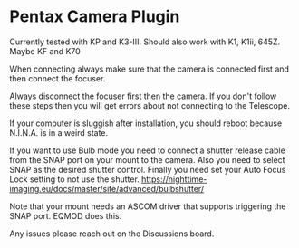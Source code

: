﻿# Pentax Camera Plugin

Currently tested with KP and K3-III. Should also work with K1, K1ii, 645Z.  Maybe KF and K70

When connecting always make sure that the camera is connected first and then connect the focuser.

Always disconnect the focuser first then the camera.  If you don't follow these steps then you will get errors about not connecting to the Telescope.

If your computer is sluggish after installation, you should reboot because N.I.N.A. is in a weird state.

If you want to use Bulb mode you need to connect a shutter release cable from the SNAP port on your mount to the camera. Also you need to select SNAP as the desired shutter control. Finally you need set your Auto Focus Lock setting to not use the shutter.
https://nighttime-imaging.eu/docs/master/site/advanced/bulbshutter/

Note that your mount needs an ASCOM driver that supports triggering the SNAP port.  EQMOD does this.

Any issues please reach out on the Discussions board.
